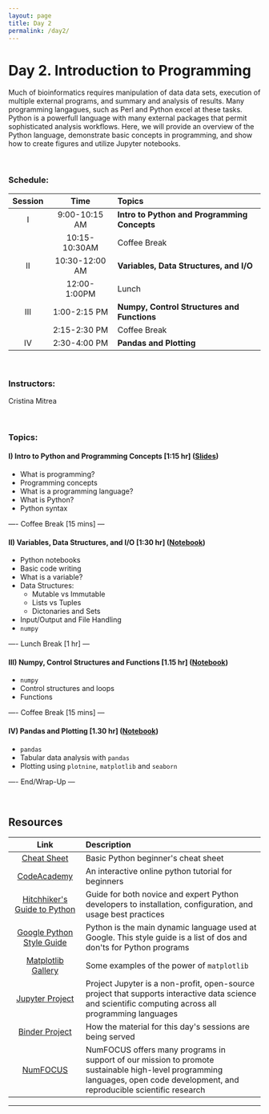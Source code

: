 ```yaml
---
layout: page
title: Day 2
permalink: /day2/
---
```


# Day 2. Introduction to Programming

Much of bioinformatics requires manipulation of data data sets, execution of multiple external programs, and summary and analysis of results.  Many programming langagues, such as Perl and Python excel at these tasks. Python is a powerfull language with many external packages that permit sophisticated analysis workflows. Here, we will provide an overview of the Python language, demonstrate basic concepts in programming, and show how to create figures and utilize Jupyter notebooks.  

<br>

### Schedule:


| Session   | Time           | Topics                   |
| :-------: |:--------------:| :----------------------- |
| I         | 9:00-10:15 AM  | **Intro to Python and Programming Concepts** |
|           | 10:15-10:30AM  | Coffee Break              |
| II        | 10:30-12:00 AM | **Variables, Data Structures, and I/O**       |
|           | 12:00-1:00PM   | Lunch                   |
| III       | 1:00-2:15 PM   | **Numpy, Control Structures and Functions**    |
|           | 2:15-2:30 PM   | Coffee Break             |
| IV        | 2:30-4:00 PM   | **Pandas and Plotting**   |

<br>

### Instructors:
Cristina Mitrea

<br>

### Topics:
#### I) Intro to Python and Programming Concepts [1:15 hr] ([Slides](../class-material/Intro_to_Python_and_Programming_Concepts.pdf))
- What is programming?
- Programming concepts
- What is a programming language?
- What is Python? 
- Python syntax

—- Coffee Break [15 mins] —  

#### II) Variables, Data Structures, and I/O [1:30 hr] ([Notebook](https://colab.research.google.com/drive/15XKocjtd45266sFwstnHtq23rn9bDkOc))
- Python notebooks
- Basic code writing
- What is a variable?
- Data Structures:
  - Mutable vs Immutable
  - Lists vs Tuples
  - Dictonaries and Sets
- Input/Output and File Handling
- `numpy`

—- Lunch Break [1 hr] —  

#### III) Numpy, Control Structures and Functions [1.15 hr] ([Notebook](https://colab.research.google.com/drive/1HFOetU6JGbv8QOzwFqw2a4hOMOcgiist))
- `numpy`
- Control structures and loops
- Functions

—- Coffee Break [15 mins] —  

#### IV) Pandas and Plotting [1.30 hr] ([Notebook](https://colab.research.google.com/drive/1OSpIEOaabhhOhs7Yr4L_6exhIkao3bfg))
- `pandas`
- Tabular data analysis with `pandas`
- Plotting using `plotnine`, `matplotlib` and `seaborn`

—- End/Wrap-Up —

<br>

## Resources

| Link                                                                                                          | Description |
| :-----------------------------------------------------------------------------------------------------------: | :---------------- |
| [Cheat Sheet](https://github.com/ehmatthes/pcc/releases/download/v1.0.0/beginners_python_cheat_sheet_pcc.pdf) | Basic Python beginner's cheat sheet |
| [CodeAcademy](https://www.codecademy.com/learn/python)                                                        | An interactive online python tutorial for beginners |
| [Hitchhiker's Guide to Python](https://docs.python-guide.org/)                                                | Guide for both novice and expert Python developers to installation, configuration, and usage best practices |
| [Google Python Style Guide](https://github.com/google/styleguide/blob/gh-pages/pyguide.md)                    | Python is the main dynamic language used at Google. This style guide is a list of dos and don'ts for Python programs |
| [Matplotlib Gallery](http://matplotlib.org/gallery.html)                                                      | Some examples of the power of `matplotlib` |
| [Jupyter Project](http://jupyter.org/)                                                                        | Project Jupyter is a non-profit, open-source project that supports interactive data science and scientific computing across all programming languages |
| [Binder Project](https://mybinder.org/#)                                                                      | How the material for this day's sessions are being served |
| [NumFOCUS](https://numfocus.org/)                                                                             | NumFOCUS offers many programs in support of our mission to promote sustainable high-level programming languages, open code development, and reproducible scientific research |

---

